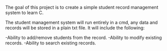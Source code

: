 The goal of this project is to create a simple student record management system to learn C.

The student management system will run entirely in a cmd, any data and records will be stored in a plain txt file.
It will include the following:

-Ability to add/remove students from the record.
-Ability to modify existing records.
-Ability to search existing records.